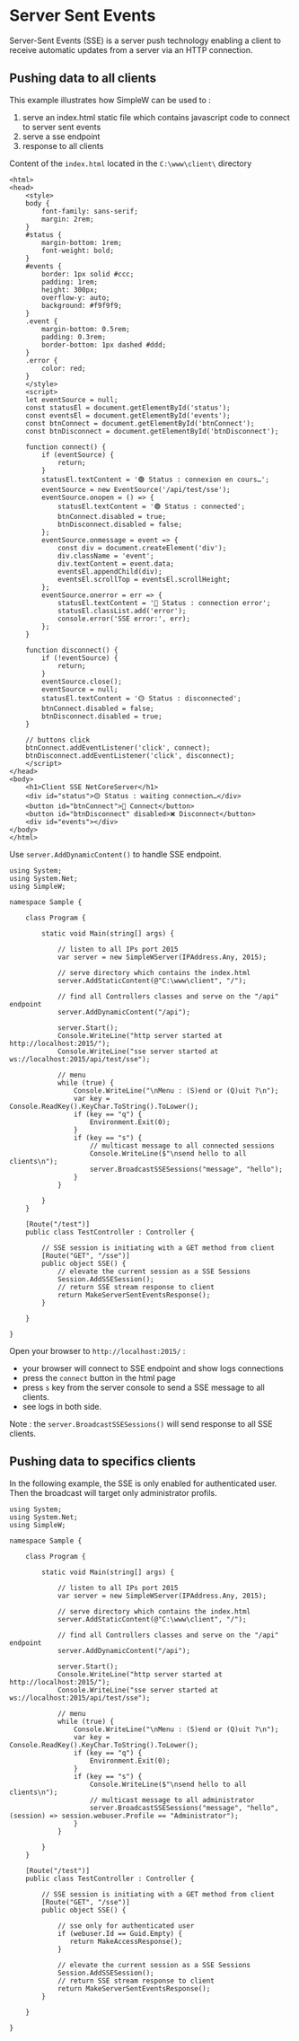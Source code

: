 # Server Sent Events

Server-Sent Events (SSE) is a server push technology enabling a client to receive automatic updates from a server via an HTTP connection.

## Pushing data to all clients

This example illustrates how SimpleW can be used to :
1. serve an index.html static file which contains javascript code to connect to server sent events
2. serve a sse endpoint
3. response to all clients

Content of the `index.html` located in the `C:\www\client\` directory

```html:line-numbers
<html>
<head>
    <style>
    body {
        font-family: sans-serif;
        margin: 2rem;
    }
    #status {
        margin-bottom: 1rem;
        font-weight: bold;
    }
    #events {
        border: 1px solid #ccc;
        padding: 1rem;
        height: 300px;
        overflow-y: auto;
        background: #f9f9f9;
    }
    .event {
        margin-bottom: 0.5rem;
        padding: 0.3rem;
        border-bottom: 1px dashed #ddd;
    }
    .error {
        color: red;
    }
    </style>
    <script>
    let eventSource = null;
    const statusEl = document.getElementById('status');
    const eventsEl = document.getElementById('events');
    const btnConnect = document.getElementById('btnConnect');
    const btnDisconnect = document.getElementById('btnDisconnect');

    function connect() {
        if (eventSource) {
            return;
        }
        statusEl.textContent = '🟢 Status : connexion en cours…';
        eventSource = new EventSource('/api/test/sse');
        eventSource.onopen = () => {
            statusEl.textContent = '🟢 Status : connected';
            btnConnect.disabled = true;
            btnDisconnect.disabled = false;
        };
        eventSource.onmessage = event => {
            const div = document.createElement('div');
            div.className = 'event';
            div.textContent = event.data;
            eventsEl.appendChild(div);
            eventsEl.scrollTop = eventsEl.scrollHeight;
        };
        eventSource.onerror = err => {
            statusEl.textContent = '🔴 Status : connection error';
            statusEl.classList.add('error');
            console.error('SSE error:', err);
        };
    }

    function disconnect() {
        if (!eventSource) {
            return;
        }
        eventSource.close();
        eventSource = null;
        statusEl.textContent = '🟡 Status : disconnected';
        btnConnect.disabled = false;
        btnDisconnect.disabled = true;
    }

    // buttons click
    btnConnect.addEventListener('click', connect);
    btnDisconnect.addEventListener('click', disconnect);
    </script>
</head>
<body>
    <h1>Client SSE NetCoreServer</h1>
    <div id="status">🟡 Status : waiting connection…</div>
    <button id="btnConnect">🔌 Connect</button>
    <button id="btnDisconnect" disabled>❌ Disconnect</button>
    <div id="events"></div>
</body>
</html>
```

Use `server.AddDynamicContent()` to handle SSE endpoint.

```csharp:line-numbers
using System;
using System.Net;
using SimpleW;

namespace Sample {

    class Program {

        static void Main(string[] args) {

            // listen to all IPs port 2015
            var server = new SimpleWServer(IPAddress.Any, 2015);

            // serve directory which contains the index.html
            server.AddStaticContent(@"C:\www\client", "/");

            // find all Controllers classes and serve on the "/api" endpoint
            server.AddDynamicContent("/api");

            server.Start();
            Console.WriteLine("http server started at http://localhost:2015/");
            Console.WriteLine("sse server started at ws://localhost:2015/api/test/sse");

            // menu
            while (true) {
                Console.WriteLine("\nMenu : (S)end or (Q)uit ?\n");
                var key = Console.ReadKey().KeyChar.ToString().ToLower();
                if (key == "q") {
                    Environment.Exit(0);
                }
                if (key == "s") {
                    // multicast message to all connected sessions
                    Console.WriteLine($"\nsend hello to all clients\n");
                    server.BroadcastSSESessions("message", "hello");
                }
            }

        }
    }

    [Route("/test")]
    public class TestController : Controller {

        // SSE session is initiating with a GET method from client
        [Route("GET", "/sse")]
        public object SSE() {
            // elevate the current session as a SSE Sessions
            Session.AddSSESession();
            // return SSE stream response to client
            return MakeServerSentEventsResponse();
        }

    }

}

```

Open your browser to `http://localhost:2015/` :
- your browser will connect to SSE endpoint and show logs connections
- press the `connect` button in the html page
- press `s` key from the server console to send a SSE message to all clients.
- see logs in both side.

Note : the `server.BroadcastSSESessions()` will send response to all SSE clients.


## Pushing data to specifics clients

In the following example, the SSE is only enabled for authenticated user.
Then the broadcast will target only administrator profils.

```csharp:line-numbers
using System;
using System.Net;
using SimpleW;

namespace Sample {

    class Program {

        static void Main(string[] args) {

            // listen to all IPs port 2015
            var server = new SimpleWServer(IPAddress.Any, 2015);

            // serve directory which contains the index.html
            server.AddStaticContent(@"C:\www\client", "/");

            // find all Controllers classes and serve on the "/api" endpoint
            server.AddDynamicContent("/api");

            server.Start();
            Console.WriteLine("http server started at http://localhost:2015/");
            Console.WriteLine("sse server started at ws://localhost:2015/api/test/sse");

            // menu
            while (true) {
                Console.WriteLine("\nMenu : (S)end or (Q)uit ?\n");
                var key = Console.ReadKey().KeyChar.ToString().ToLower();
                if (key == "q") {
                    Environment.Exit(0);
                }
                if (key == "s") {
                    Console.WriteLine($"\nsend hello to all clients\n");
                    // multicast message to all administrator
                    server.BroadcastSSESessions("message", "hello", (session) => session.webuser.Profile == "Administrator");
                }
            }

        }
    }

    [Route("/test")]
    public class TestController : Controller {

        // SSE session is initiating with a GET method from client
        [Route("GET", "/sse")]
        public object SSE() {

            // sse only for authenticated user
            if (webuser.Id == Guid.Empty) {
               return MakeAccessResponse();
            }

            // elevate the current session as a SSE Sessions
            Session.AddSSESession();
            // return SSE stream response to client
            return MakeServerSentEventsResponse();
        }

    }

}

```
